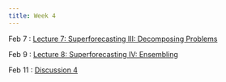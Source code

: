 ```yaml
---
title: Week 4
---
```


Feb 7
: [Lecture 7: Superforecasting III: Decomposing Problems](#)

Feb 9
: [Lecture 8: Superforecasting IV: Ensembling](#)

Feb 11
: [Discussion 4](#)